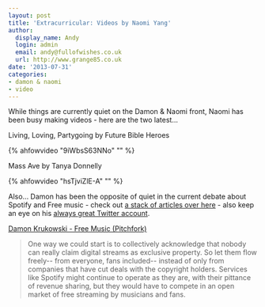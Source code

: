 ```yaml
---
layout: post
title: 'Extracurricular: Videos by Naomi Yang'
author:
  display_name: Andy
  login: admin
  email: andy@fullofwishes.co.uk
  url: http://www.grange85.co.uk
date: '2013-07-31'
categories:
- damon & naomi
- video
---
```

<p>While things are currently quiet on the Damon & Naomi front, Naomi has been busy making videos - here are the two latest...</p>
<p>Living, Loving, Partygoing by Future Bible Heroes<br />
</p>
{% ahfowvideo "9iWbsS63NNo" "" %}
<p>Mass Ave by Tanya Donnelly<br />
</p>
{% ahfowvideo "hsTjviZlE-A" "" %}
<p>Also... Damon has been the opposite of quiet in the current debate about Spotify and Free music - check out <a href="https://www.google.com/search?q=damon+krukowski&safe=off&source=lnms&tbm=nws&sa=X&ei=_Or4UerUIsqs7QbCpoHYCQ&ved=0CA0Q_AUoAQ&biw=1281&bih=858">a stack of articles over here</a> - also keep an eye on his <a href="https://twitter.com/Dada_Drummer">always great Twitter account</a>.</p>
<p><a href="http://pitchfork.com/features/oped/9178-free-music/">Damon Krukowski - Free Music (Pitchfork)</a></p>
<blockquote><p>One way we could start is to collectively acknowledge that nobody can really claim digital streams as exclusive property. So let them flow freely-- from everyone, fans included-- instead of only from companies that have cut deals with the copyright holders. Services like Spotify might continue to operate as they are, with their pittance of revenue sharing, but they would have to compete in an open market of free streaming by musicians and fans.</p></blockquote>
